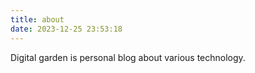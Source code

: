 ```yaml
---
title: about
date: 2023-12-25 23:53:18
---
```


Digital garden is personal blog about various technology.
